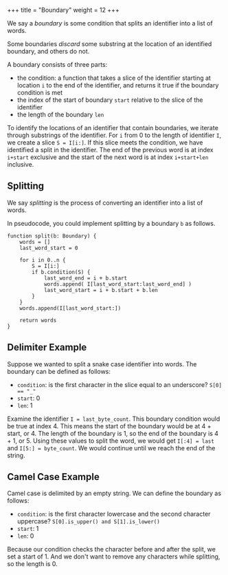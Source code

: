 +++
title = "Boundary"
weight = 12
+++

We say a _boundary_ is some condition that splits an identifier into a list of words.

Some boundaries _discard_ some substring at the location of an identified boundary, and others do not.

A boundary consists of three parts:
* the condition: a function that takes a slice of the identifier starting at location `i` to the end of the identifier, and returns it true if the boundary condition is met
* the index of the start of boundary `start` relative to the slice of the identifier
* the length of the boundary `len`

To identify the locations of an identifier that contain boundaries, we iterate through substrings of the identifier.  For `i` from 0 to the length of identifier `I`, we create a slice `S = I[i:]`.  If this slice meets the condition, we have identified a split in the identifier.  The end of the previous word is at index `i+start` exclusive and the start of the next word is at index `i+start+len` inclusive.

## Splitting

We say _splitting_ is the process of converting an identifier into a list of words.

In pseudocode, you could implement splitting by a boundary `b` as follows.

```
function split(b: Boundary) {
    words = []
    last_word_start = 0

    for i in 0..n {
        S = I[i:]
        if b.condition(S) {
            last_word_end = i + b.start
            words.append( I[last_word_start:last_word_end] )
            last_word_start = i + b.start + b.len
        }
    }
    words.append(I[last_word_start:])

    return words
}
```

## Delimiter Example

Suppose we wanted to split a snake case identifier into words.  The boundary can be defined as follows:

* `condition`: is the first character in the slice equal to an underscore? `S[0] == "_"`
* `start`: 0
* `len`: 1

Examine the identifier `I = last_byte_count`.  This boundary condition would be true at index 4.  This means the start of the boundary would be at 4 + start, or 4.  The length of the boundary is 1, so the end of the boundary is 4 + 1, or 5.  Using these values to split the word, we would get `I[:4] = last` and `I[5:] = byte_count`.  We would continue until we reach the end of the string.

## Camel Case Example

Camel case is delimited by an empty string.  We can define the boundary as follows:

* `condition`: is the first character lowercase and the second character uppercase? `S[0].is_upper() and S[1].is_lower()`
* `start`: 1
* `len`: 0

Because our condition checks the character before and after the split, we set a start of 1.  And we don't want to remove any characters while splitting, so the length is 0.
